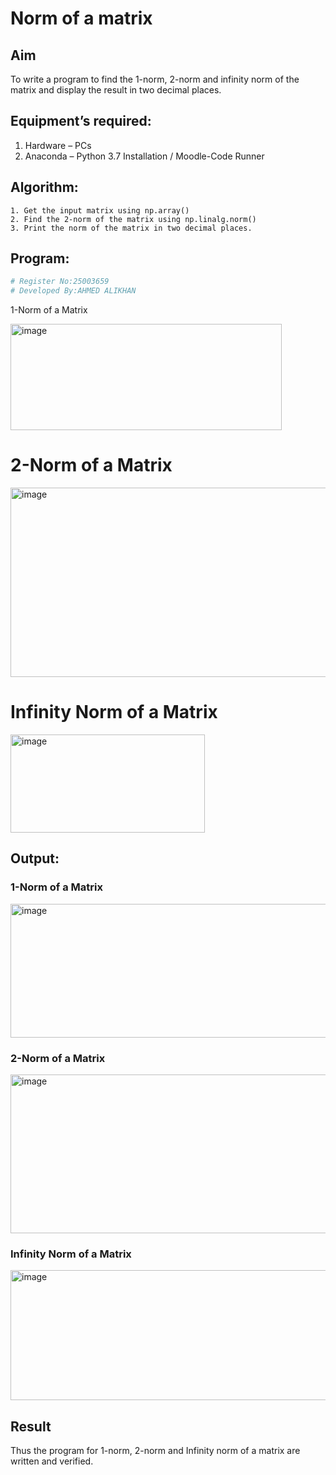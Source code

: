 # Norm of a matrix
## Aim
To write a program to find the 1-norm, 2-norm and infinity norm of the matrix and display the result in two decimal places.
## Equipment’s required:
1.	Hardware – PCs
2.	Anaconda – Python 3.7 Installation / Moodle-Code Runner
## Algorithm:
	1. Get the input matrix using np.array()   
    2. Find the 2-norm of the matrix using np.linalg.norm()
	3. Print the norm of the matrix in two decimal places.
## Program:
```Python
# Register No:25003659
# Developed By:AHMED ALIKHAN
```

1-Norm of a Matrix

<img width="434" height="170" alt="image" src="https://github.com/user-attachments/assets/50653ce9-b7fc-4ee9-bf31-62da1caa1014" />





# 2-Norm of a Matrix

<img width="546" height="303" alt="image" src="https://github.com/user-attachments/assets/8f5d4e58-0e77-4765-ba6f-605ce5245401" />





# Infinity Norm of a Matrix


<img width="311" height="157" alt="image" src="https://github.com/user-attachments/assets/b58ac832-8cff-4cd8-99ff-aea46abf974e" />




## Output:
### 1-Norm of a Matrix

<img width="594" height="214" alt="image" src="https://github.com/user-attachments/assets/436fd867-e190-4217-87ab-e3da8e7a6f93" />

### 2-Norm of a Matrix

<img width="541" height="254" alt="image" src="https://github.com/user-attachments/assets/4b5d279b-7c4c-4855-bc85-d2e590a1766d" />

### Infinity Norm of a Matrix

<img width="677" height="208" alt="image" src="https://github.com/user-attachments/assets/2e8390ed-f96d-4e55-a767-197e112104d7" />


## Result
Thus the program for 1-norm, 2-norm and Infinity norm of a matrix are written and verified.
